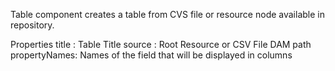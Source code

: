 Table component creates a table from CVS file or resource node available in repository.

Properties
title : Table Title
source : Root Resource or CSV File DAM path
propertyNames: Names of the field that will be displayed in columns
